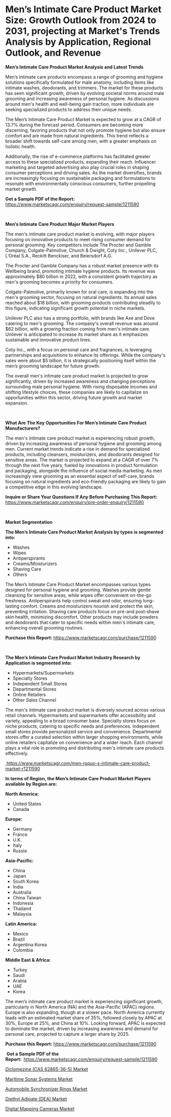 <p><h1>Men’s Intimate Care Product Market Size: Growth Outlook from 2024 to 2031, projecting at Market's Trends Analysis by Application, Regional Outlook, and Revenue</h1></p><p><strong>Men’s Intimate Care Product Market Analysis and Latest Trends</strong></p>
<p><p>Men’s intimate care products encompass a range of grooming and hygiene solutions specifically formulated for male anatomy, including items like intimate washes, deodorants, and trimmers. The market for these products has seen significant growth, driven by evolving societal norms around male grooming and increasing awareness of personal hygiene. As discussions around men's health and well-being gain traction, more individuals are seeking specialized products to address their unique needs.</p><p>The Men’s Intimate Care Product Market is expected to grow at a CAGR of 13.7% during the forecast period. Consumers are becoming more discerning, favoring products that not only promote hygiene but also ensure comfort and are made from natural ingredients. This trend reflects a broader shift towards self-care among men, with a greater emphasis on holistic health.</p><p>Additionally, the rise of e-commerce platforms has facilitated greater access to these specialized products, expanding their reach. Influencer marketing and targeted advertising also play crucial roles in shaping consumer perceptions and driving sales. As the market diversifies, brands are increasingly focusing on sustainable packaging and formulations to resonate with environmentally conscious consumers, further propelling market growth.</p></p>
<p><strong>Get a Sample PDF of the Report:&nbsp;</strong> <a href="https://www.marketscagr.com/enquiry/request-sample/1211590?utm_campaign=1285&utm_medium=2&utm_source=Github&utm_content=ia&utm_term=12102024&utm_id=mens-intimate-care-product">https://www.marketscagr.com/enquiry/request-sample/1211590</a></p>
<p>&nbsp;</p>
<p><strong>Men’s Intimate Care Product Major Market Players</strong></p>
<p><p>The men's intimate care product market is evolving, with major players focusing on innovative products to meet rising consumer demand for personal grooming. Key competitors include The Procter and Gamble Company, Colgate-Palmolive, Church & Dwight, Coty Inc., Unilever PLC, L’Oréal S.A., Reckitt Benckiser, and Beiersdorf A.G.</p><p>The Procter and Gamble Company has a robust market presence with its Wellbeing brand, promoting intimate hygiene products. Its revenue was approximately $80 billion in 2022, with a consistent growth trajectory as men's grooming becomes a priority for consumers.</p><p>Colgate-Palmolive, primarily known for oral care, is expanding into the men's grooming sector, focusing on natural ingredients. Its annual sales reached about $18 billion, with grooming products contributing steadily to this figure, indicating significant growth potential in niche markets.</p><p>Unilever PLC also has a strong portfolio, with brands like Axe and Dove catering to men's grooming. The company's overall revenue was around $62 billion, with a growing fraction coming from men's intimate care. Unilever is anticipated to increase its market share as it emphasizes sustainable and innovative product lines.</p><p>Coty Inc., with a focus on personal care and fragrances, is leveraging partnerships and acquisitions to enhance its offerings. While the company's sales were about $5 billion, it is strategically positioning itself within the men’s grooming landscape for future growth.</p><p>The overall men's intimate care product market is projected to grow significantly, driven by increased awareness and changing perceptions surrounding male personal hygiene. With rising disposable incomes and shifting lifestyle choices, these companies are likely to capitalize on opportunities within this sector, driving future growth and market expansion.</p></p>
<p>&nbsp;</p>
<p><strong>What Are The Key Opportunities For Men’s Intimate Care Product Manufacturers?</strong></p>
<p><p>The men's intimate care product market is experiencing robust growth, driven by increasing awareness of personal hygiene and grooming among men. Current market trends indicate a rise in demand for specialized products, including cleansers, moisturizers, and deodorants designed for sensitive areas. The market is projected to expand at a CAGR of over 7% through the next five years, fueled by innovations in product formulation and packaging, alongside the influence of social media marketing. As men increasingly view grooming as an essential aspect of self-care, brands focusing on natural ingredients and eco-friendly packaging are likely to gain a competitive edge in this evolving landscape.</p></p>
<p><strong>Inquire or Share Your Questions If Any Before Purchasing This Report:</strong> <a href="https://www.marketscagr.com/enquiry/pre-order-enquiry/1211590?utm_campaign=1285&utm_medium=2&utm_source=Github&utm_content=ia&utm_term=12102024&utm_id=mens-intimate-care-product">https://www.marketscagr.com/enquiry/pre-order-enquiry/1211590</a></p>
<p>&nbsp;</p>
<p><strong>Market Segmentation</strong></p>
<p><strong>The Men’s Intimate Care Product Market Analysis by types is segmented into:</strong></p>
<p><ul><li>Washes</li><li>Wipes</li><li>Antiperspirants</li><li>Creams/Moisturizers</li><li>Shaving Care</li><li>Others</li></ul></p>
<p><p>The Men’s Intimate Care Product Market encompasses various types designed for personal hygiene and grooming. Washes provide gentle cleansing for sensitive areas, while wipes offer convenient on-the-go freshness. Antiperspirants help control sweat and odor, ensuring long-lasting comfort. Creams and moisturizers nourish and protect the skin, preventing irritation. Shaving care products focus on pre-and post-shave skin health, minimizing discomfort. Other products may include powders and deodorants that cater to specific needs within men's intimate care, enhancing overall grooming routines.</p></p>
<p><strong>Purchase this Report:&nbsp;</strong><a href="https://www.marketscagr.com/purchase/1211590?utm_campaign=1285&utm_medium=2&utm_source=Github&utm_content=ia&utm_term=12102024&utm_id=mens-intimate-care-product">https://www.marketscagr.com/purchase/1211590</a></p>
<p>&nbsp;</p>
<p><strong>The Men’s Intimate Care Product Market Industry Research by Application is segmented into:</strong></p>
<p><ul><li>Hypermarkets/Supermarkets</li><li>Specialty Stores</li><li>Independent Small Stores</li><li>Departmental Stores</li><li>Online Retailers</li><li>Other Sales Channel</li></ul></p>
<p><p>The men's intimate care product market is diversely sourced across various retail channels. Hypermarkets and supermarkets offer accessibility and variety, appealing to a broad consumer base. Specialty stores focus on niche products, catering to specific needs and preferences. Independent small stores provide personalized service and convenience. Departmental stores offer a curated selection within larger shopping environments, while online retailers capitalize on convenience and a wider reach. Each channel plays a vital role in promoting and distributing men's intimate care products effectively.</p></p>
<p><a href="https://www.marketscagr.com/men-rsquo-s-intimate-care-product-market-r1211590?utm_campaign=1285&utm_medium=2&utm_source=Github&utm_content=ia&utm_term=12102024&utm_id=mens-intimate-care-product">&nbsp;https://www.marketscagr.com/men-rsquo-s-intimate-care-product-market-r1211590</a></p>
<p><strong>In terms of Region, the Men’s Intimate Care Product Market Players available by Region are:</strong></p>
<p>
    <p> <strong> North America: </strong>
        <ul>
            <li>United States</li>
            <li>Canada</li>
        </ul>
        </p> 
    <p> <strong> Europe: </strong>
        <ul>
            <li>Germany</li>
            <li>France</li>
            <li>U.K.</li>
            <li>Italy</li>
            <li>Russia</li>
        </ul>
        </p> 
    <p> <strong> Asia-Pacific: </strong>
        <ul>
            <li>China</li>
            <li>Japan</li>
            <li>South Korea</li>
            <li>India</li>
            <li>Australia</li>
            <li>China Taiwan</li>
            <li>Indonesia</li>
            <li>Thailand</li>
            <li>Malaysia</li>
        </ul>
        </p> 
    <p> <strong> Latin America: </strong>
        <ul>
            <li>Mexico</li>
            <li>Brazil</li>
            <li>Argentina Korea</li>
            <li>Colombia</li>
        </ul>
        </p> 
    <p> <strong> Middle East & Africa: </strong>
        <ul>
            <li>Turkey</li>
            <li>Saudi</li>
            <li>Arabia</li>
            <li>UAE</li>
            <li>Korea</li>
        </ul>
    </p>
    </p>
<p><p>The men’s intimate care product market is experiencing significant growth, particularly in North America (NA) and the Asia-Pacific (APAC) regions. Europe is also expanding, though at a slower pace. North America currently leads with an estimated market share of 35%, followed closely by APAC at 30%, Europe at 25%, and China at 10%. Looking forward, APAC is expected to dominate the market, driven by increasing awareness and demand for personal care, projected to capture a larger share by 2025.</p></p>
<p><strong>Purchase this Report: </strong><a href="https://www.marketscagr.com/purchase/1211590?utm_campaign=1285&utm_medium=2&utm_source=Github&utm_content=ia&utm_term=12102024&utm_id=mens-intimate-care-product">https://www.marketscagr.com/purchase/1211590</a></p>
<p>&nbsp;<strong>Get a Sample PDF of the Report:&nbsp;&nbsp;</strong><a href="https://www.marketscagr.com/enquiry/request-sample/1211590?utm_campaign=1285&utm_medium=2&utm_source=Github&utm_content=ia&utm_term=12102024&utm_id=mens-intimate-care-product">https://www.marketscagr.com/enquiry/request-sample/1211590</a></p>
<p><strong></strong></p>
<p><p><a href="https://www.linkedin.com/pulse/diclomezine-cas-62865-36-5-market-size-segmentation-trends-growth-xuume?utm_campaign=1285&utm_medium=2&utm_source=Github&utm_content=ia&utm_term=12102024&utm_id=mens-intimate-care-product">Diclomezine (CAS 62865-36-5) Market</a></p><p><a href="https://github.com/joannesouthgate/Market-Research-Report-List-5/blob/main/maritime-sonar-systems-market.md?utm_campaign=1285&utm_medium=2&utm_source=Github&utm_content=ia&utm_term=12102024&utm_id=mens-intimate-care-product">Maritime Sonar Systems Market</a></p><p><a href="https://www.linkedin.com/pulse/insights-automobile-synchronizer-rings-industry-market-ol7mf?utm_campaign=1285&utm_medium=2&utm_source=Github&utm_content=ia&utm_term=12102024&utm_id=mens-intimate-care-product">Automobile Synchronizer Rings Market</a></p><p><a href="https://www.linkedin.com/pulse/global-diethyl-adipate-dea-market-sector2024-2031-metrics-strategic-xkkle?utm_campaign=1285&utm_medium=2&utm_source=Github&utm_content=ia&utm_term=12102024&utm_id=mens-intimate-care-product">Diethyl Adipate (DEA) Market</a></p><p><a href="https://www.linkedin.com/pulse/global-digital-mapping-cameras-market-analysis-trends-forecasts-udbic?utm_campaign=1285&utm_medium=2&utm_source=Github&utm_content=ia&utm_term=12102024&utm_id=mens-intimate-care-product">Digital Mapping Cameras Market</a></p></p>